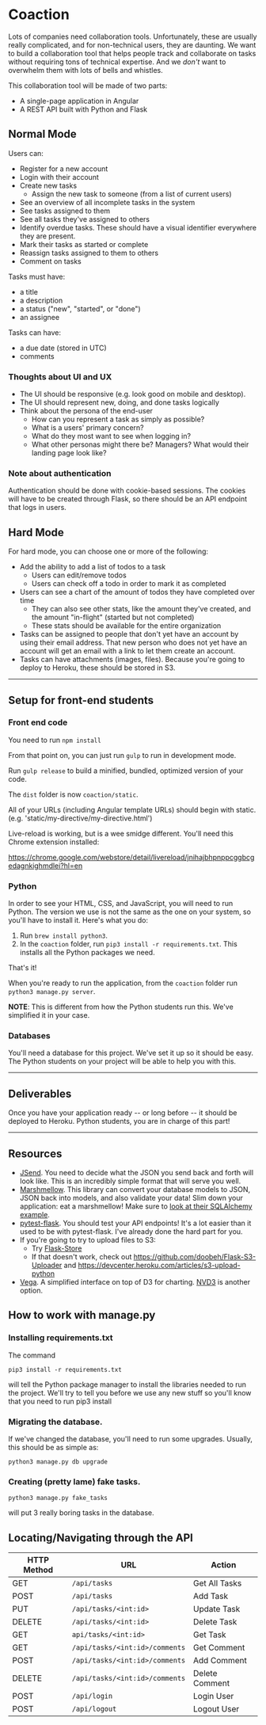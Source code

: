 # Coaction

Lots of companies need collaboration tools. Unfortunately, these are usually really complicated, and for non-technical users, they are daunting. We want to build a collaboration tool that helps people track and collaborate on tasks without requiring tons of technical expertise. And we _don't_ want to overwhelm them with lots of bells and whistles.

This collaboration tool will be made of two parts:

* A single-page application in Angular
* A REST API built with Python and Flask

## Normal Mode

Users can:

* Register for a new account
* Login with their account
* Create new tasks
  * Assign the new task to someone (from a list of current users)
* See an overview of all incomplete tasks in the system
* See tasks assigned to them
* See all tasks they've assigned to others
* Identify overdue tasks. These should have a visual identifier everywhere they are present.
* Mark their tasks as started or complete
* Reassign tasks assigned to them to others
* Comment on tasks

Tasks must have:

* a title
* a description
* a status ("new", "started", or "done")
* an assignee

Tasks can have:

* a due date (stored in UTC)
* comments

### Thoughts about UI and UX

* The UI should be responsive (e.g. look good on mobile and desktop).
* The UI should represent new, doing, and done tasks logically
* Think about the persona of the end-user
  * How can you represent a task as simply as possible?
  * What is a users' primary concern?
  * What do they most want to see when logging in?
  * What other personas might there be? Managers? What would their landing page look like?

### Note about authentication

Authentication should be done with cookie-based sessions. The cookies will have to be created through Flask, so there should be an API endpoint that logs in users.

## Hard Mode

For hard mode, you can choose one or more of the following:

* Add the ability to add a list of todos to a task
  * Users can edit/remove todos
  * Users can check off a todo in order to mark it as completed
* Users can see a chart of the amount of todos they have completed over time
  * They can also see other stats, like the amount they've created, and the amount "in-flight" (started but not completed)
  * These stats should be available for the entire organization
* Tasks can be assigned to people that don't yet have an account by using their email address. That new person who does not yet have an account will get an email with a link to let them create an account.
* Tasks can have attachments (images, files). Because you're going to deploy to Heroku, these should be stored in S3.

---

## Setup for front-end students

### Front end code

You need to run `npm install`

From that point on, you can just run `gulp` to run in development mode.

Run `gulp release` to build a minified, bundled, optimized version of your code.

The `dist` folder is now `coaction/static`.

All of your URLs (including Angular template URLs) should begin with static.
(e.g. 'static/my-directive/my-directive.html')

Live-reload is working, but is a wee smidge different. You'll need this Chrome
extension installed:

https://chrome.google.com/webstore/detail/livereload/jnihajbhpnppcggbcgedagnkighmdlei?hl=en

### Python

In order to see your HTML, CSS, and JavaScript, you will need to run Python. The version we use is not the same as the one on your system, so you'll have to install it. Here's what you do:

1. Run `brew install python3`.
2. In the `coaction` folder, run `pip3 install -r requirements.txt`. This installs all the Python packages we need.

That's it!

When you're ready to run the application, from the `coaction` folder run `python3 manage.py server`.

**NOTE**: This is different from how the Python students run this. We've simplified it in your case.

### Databases

You'll need a database for this project. We've set it up so it should be easy. The Python students on your project will be able to help you with this.

---

## Deliverables

Once you have your application ready -- or long before -- it should be deployed to Heroku. Python students, you are in charge of this part!

---

## Resources

* [JSend](http://labs.omniti.com/labs/jsend). You need to decide what the JSON you send back and forth will look like. This is an incredibly simple format that will serve you well.
* [Marshmellow](https://marshmallow.readthedocs.org/en/latest/). This library can convert your database models to JSON, JSON back into models, and also validate your data! Slim down your application: eat a marshmellow! Make sure to [look at their SQLAlchemy example](https://marshmallow.readthedocs.org/en/latest/examples.html#quotes-api-flask-sqlalchemy).
* [pytest-flask](https://pypi.python.org/pypi/pytest-flask). You should test your API endpoints! It's a lot easier than it used to be with pytest-flask. I've already done the hard part for you.
* If you're going to try to upload files to S3:
  * Try [Flask-Store](http://flask-store.soon.build/en/latest/)
  * If that doesn't work, check out https://github.com/doobeh/Flask-S3-Uploader and https://devcenter.heroku.com/articles/s3-upload-python
* [Vega](https://trifacta.github.io/vega/). A simplified interface on top of D3 for charting. [NVD3](http://nvd3.org/) is another option.

## How to work with manage.py

### Installing requirements.txt

The command
```
pip3 install -r requirements.txt
```
will tell the Python package manager to install the libraries needed to run the project. We'll try to tell you before we use any new stuff so you'll know that you need to run pip3 install

### Migrating the database.

If we've changed the database, you'll need to run some upgrades. Usually, this should be as simple as:
```
python3 manage.py db upgrade
```

### Creating (pretty lame) fake tasks.
```
python3 manage.py fake_tasks
```
will put 3 really boring tasks in the database.

## Locating/Navigating through the API


| HTTP Method | URL                                          |  Action         |
|-------------|----------------------------------------------|-----------------|
| GET         | ```/api/tasks```                             |  Get All Tasks  |
| POST        | ```/api/tasks```                             |  Add Task       |
| PUT         | ```/api/tasks/<int:id>```                    | Update Task     |
| DELETE      | ```/api/tasks/<int:id>```                    | Delete Task     |
| GET         | ```api/tasks/<int:id>```                     | Get Task        |
| GET         | ```/api/tasks/<int:id>/comments```           | Get Comment     |
| POST        | ```/api/tasks/<int:id>/comments```           | Add Comment     |
| DELETE      | ```/api/tasks/<int:id>/comments```           | Delete Comment  |
| POST        | ```/api/login```                             | Login User      |
| POST        | ```/api/logout```                            | Logout User     |
